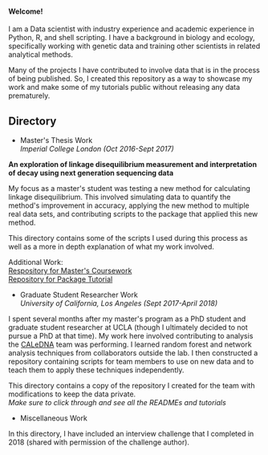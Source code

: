 #### Welcome!

I am a Data scientist with industry experience and academic experience in Python, R, and shell scripting. I have a background in biology and ecology, specifically working with genetic data and training other scientists in related analytical methods.  

Many of the projects I have contributed to involve data that is in the process of being published. So, I created this repository as a way to showcase my work and make some of my tutorials public without releasing any data prematurely. 

## Directory
* Master's Thesis Work  
_Imperial College London (Oct 2016-Sept 2017)_  

__An exploration of linkage disequilibrium measurement and interpretation of decay using next generation sequencing data__  

My focus as a master's student was testing a new method for calculating linkage disequilibrium. This involved simulating data to quantify the method's improvement in accuracy, applying the new method to multiple real data sets, and contributing scripts to the package that applied this new method.  

This directory contains some of the scripts I used during this process as well as a more in depth explanation of what my work involved.  

Additional Work:  
[Respository for Master's Coursework](https://bitbucket.org/EAF16/cmeecoursework/src)  
[Repository for Package Tutorial](https://github.com/EFox16/ngsLD-Tutorial)  

* Graduate Student Researcher Work  
_University of California, Los Angeles (Sept 2017-April 2018)_  

I spent several months after my master's program as a PhD student and graduate student researcher at UCLA (though I ultimately decided to not pursue a PhD at that time). My work here involved contributing to analysis the [CALeDNA](http://www.ucedna.com/) team was performing. I learned random forest and network analysis techniques from collaborators outside the lab. I then constructed a repository containing scripts for team members to use on new data and to teach them to apply these techniques independently.  

This directory contains a copy of the repository I created for the team with modifications to keep the data private.    
_Make sure to click through and see all the READMEs and tutorials_

* Miscellaneous Work

In this directory, I have included an interview challenge that I completed in 2018 (shared with permission of the challenge author).

